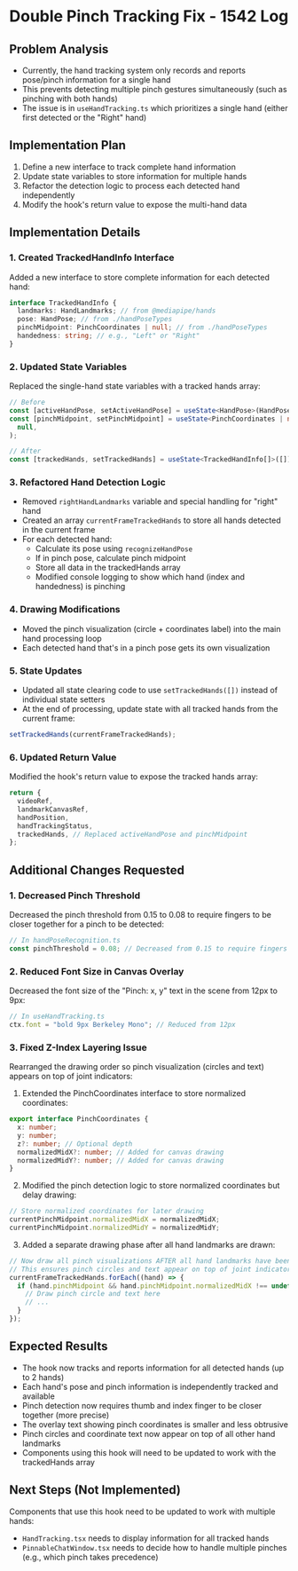 # Double Pinch Tracking Fix - 1542 Log

## Problem Analysis

- Currently, the hand tracking system only records and reports pose/pinch information for a single hand
- This prevents detecting multiple pinch gestures simultaneously (such as pinching with both hands)
- The issue is in `useHandTracking.ts` which prioritizes a single hand (either first detected or the "Right" hand)

## Implementation Plan

1. Define a new interface to track complete hand information
2. Update state variables to store information for multiple hands
3. Refactor the detection logic to process each detected hand independently
4. Modify the hook's return value to expose the multi-hand data

## Implementation Details

### 1. Created TrackedHandInfo Interface

Added a new interface to store complete information for each detected hand:

```typescript
interface TrackedHandInfo {
  landmarks: HandLandmarks; // from @mediapipe/hands
  pose: HandPose; // from ./handPoseTypes
  pinchMidpoint: PinchCoordinates | null; // from ./handPoseTypes
  handedness: string; // e.g., "Left" or "Right"
}
```

### 2. Updated State Variables

Replaced the single-hand state variables with a tracked hands array:

```typescript
// Before
const [activeHandPose, setActiveHandPose] = useState<HandPose>(HandPose.NONE);
const [pinchMidpoint, setPinchMidpoint] = useState<PinchCoordinates | null>(
  null,
);

// After
const [trackedHands, setTrackedHands] = useState<TrackedHandInfo[]>([]);
```

### 3. Refactored Hand Detection Logic

- Removed `rightHandLandmarks` variable and special handling for "right" hand
- Created an array `currentFrameTrackedHands` to store all hands detected in the current frame
- For each detected hand:
  - Calculate its pose using `recognizeHandPose`
  - If in pinch pose, calculate pinch midpoint
  - Store all data in the trackedHands array
  - Modified console logging to show which hand (index and handedness) is pinching

### 4. Drawing Modifications

- Moved the pinch visualization (circle + coordinates label) into the main hand processing loop
- Each detected hand that's in a pinch pose gets its own visualization

### 5. State Updates

- Updated all state clearing code to use `setTrackedHands([])` instead of individual state setters
- At the end of processing, update state with all tracked hands from the current frame:

```typescript
setTrackedHands(currentFrameTrackedHands);
```

### 6. Updated Return Value

Modified the hook's return value to expose the tracked hands array:

```typescript
return {
  videoRef,
  landmarkCanvasRef,
  handPosition,
  handTrackingStatus,
  trackedHands, // Replaced activeHandPose and pinchMidpoint
};
```

## Additional Changes Requested

### 1. Decreased Pinch Threshold

Decreased the pinch threshold from 0.15 to 0.08 to require fingers to be closer together for a pinch to be detected:

```typescript
// In handPoseRecognition.ts
const pinchThreshold = 0.08; // Decreased from 0.15 to require fingers to be closer together
```

### 2. Reduced Font Size in Canvas Overlay

Decreased the font size of the "Pinch: x, y" text in the scene from 12px to 9px:

```typescript
// In useHandTracking.ts
ctx.font = "bold 9px Berkeley Mono"; // Reduced from 12px
```

### 3. Fixed Z-Index Layering Issue

Rearranged the drawing order so pinch visualization (circles and text) appears on top of joint indicators:

1. Extended the PinchCoordinates interface to store normalized coordinates:

```typescript
export interface PinchCoordinates {
  x: number;
  y: number;
  z?: number; // Optional depth
  normalizedMidX?: number; // Added for canvas drawing
  normalizedMidY?: number; // Added for canvas drawing
}
```

2. Modified the pinch detection logic to store normalized coordinates but delay drawing:

```typescript
// Store normalized coordinates for later drawing
currentPinchMidpoint.normalizedMidX = normalizedMidX;
currentPinchMidpoint.normalizedMidY = normalizedMidY;
```

3. Added a separate drawing phase after all hand landmarks are drawn:

```typescript
// Now draw all pinch visualizations AFTER all hand landmarks have been drawn
// This ensures pinch circles and text appear on top of joint indicators
currentFrameTrackedHands.forEach((hand) => {
  if (hand.pinchMidpoint && hand.pinchMidpoint.normalizedMidX !== undefined) {
    // Draw pinch circle and text here
    // ...
  }
});
```

## Expected Results

- The hook now tracks and reports information for all detected hands (up to 2 hands)
- Each hand's pose and pinch information is independently tracked and available
- Pinch detection now requires thumb and index finger to be closer together (more precise)
- The overlay text showing pinch coordinates is smaller and less obtrusive
- Pinch circles and coordinate text now appear on top of all other hand landmarks
- Components using this hook will need to be updated to work with the trackedHands array

## Next Steps (Not Implemented)

Components that use this hook need to be updated to work with multiple hands:

- `HandTracking.tsx` needs to display information for all tracked hands
- `PinnableChatWindow.tsx` needs to decide how to handle multiple pinches (e.g., which pinch takes precedence)
